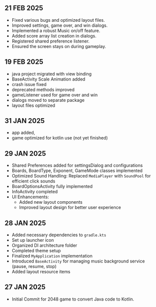 ## 21 FEB 2025

- Fixed various bugs and optimized layout files.
- Improved settings, game over, and win dialogs.
- Implemented a robust Music on/off feature.
- Added score array list creation in dialogs.
- Registered shared preference listener.
- Ensured the screen stays on during gameplay.

## 19 FEB 2025

- java project migrated with view binding
- BaseActivity Scale Animation added
- crash issue fixed
- deprecated methods improved
- gameListener used for game over and win
- dialogs moved to separate package
- layout files optimized

## 31 JAN 2025

- app added,
- game optimized for kotlin use (not yet finished)

## 29 JAN 2025

- Shared Preferences added for settingsDialog and configurations
- Boards, BoardType, Exponent, GameMode classes implemented
- Optimized Sound Handling: Replaced `MediaPlayer` with `SoundPool` for efficient click sounds
- BoardOptionsActivity fully implemented
- InfoActivity completed
- UI Enhancements:
    - Added new layout components
    - Improved layout design for better user experience

## 28 JAN 2025

- Added necessary dependencies to `gradle.kts`
- Set up launcher icon
- Organized DI architecture folder
- Completed theme setup
- Finalized `MyApplication` implementation
- Introduced `BaseActivity` for managing music background service (pause, resume, stop)
- Added layout resource items

## 27 JAN 2025

- Initial Commit for 2048 game to convert Java code to Kotlin.




